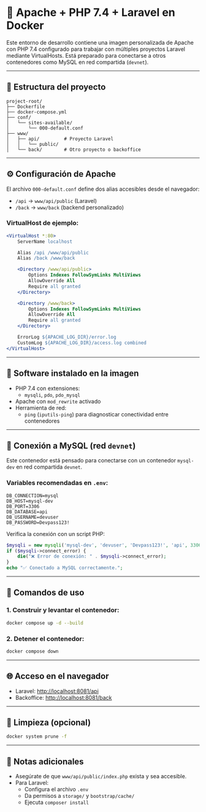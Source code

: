 # 🐳 Apache + PHP 7.4 + Laravel en Docker

Este entorno de desarrollo contiene una imagen personalizada de Apache con PHP 7.4 configurado para trabajar con múltiples proyectos Laravel mediante VirtualHosts. Está preparado para conectarse a otros contenedores como MySQL en red compartida (`devnet`).

---

## 📁 Estructura del proyecto

```
project-root/
├── Dockerfile
├── docker-compose.yml
├── conf/
│   └── sites-available/
│       └── 000-default.conf
├── www/
│   ├── api/         # Proyecto Laravel
│   │   └── public/
│   └── back/        # Otro proyecto o backoffice
```

---

## ⚙️ Configuración de Apache

El archivo `000-default.conf` define dos alias accesibles desde el navegador:

- `/api` → `www/api/public` (Laravel)
- `/back` → `www/back` (backend personalizado)

### VirtualHost de ejemplo:

```apache
<VirtualHost *:80>
    ServerName localhost

    Alias /api /www/api/public
    Alias /back /www/back

    <Directory /www/api/public>
        Options Indexes FollowSymLinks MultiViews
        AllowOverride All
        Require all granted
    </Directory>

    <Directory /www/back>
        Options Indexes FollowSymLinks MultiViews
        AllowOverride All
        Require all granted
    </Directory>

    ErrorLog ${APACHE_LOG_DIR}/error.log
    CustomLog ${APACHE_LOG_DIR}/access.log combined
</VirtualHost>
```

---

## 🧩 Software instalado en la imagen

- PHP 7.4 con extensiones:
  - `mysqli`, `pdo`, `pdo_mysql`
- Apache con `mod_rewrite` activado
- Herramienta de red:
  - `ping` (`iputils-ping`) para diagnosticar conectividad entre contenedores

---

## 🔌 Conexión a MySQL (red `devnet`)

Este contenedor está pensado para conectarse con un contenedor `mysql-dev` en red compartida `devnet`.

### Variables recomendadas en `.env`:

```env
DB_CONNECTION=mysql
DB_HOST=mysql-dev
DB_PORT=3306
DB_DATABASE=api
DB_USERNAME=devuser
DB_PASSWORD=Devpass123!
```

Verifica la conexión con un script PHP:

```php
$mysqli = new mysqli('mysql-dev', 'devuser', 'Devpass123!', 'api', 3306);
if ($mysqli->connect_error) {
    die("❌ Error de conexión: " . $mysqli->connect_error);
}
echo "✅ Conectado a MySQL correctamente.";
```

---

## 🚀 Comandos de uso

### 1. Construir y levantar el contenedor:

```bash
docker compose up -d --build
```

### 2. Detener el contenedor:

```bash
docker compose down
```

---

## 🌐 Acceso en el navegador

- Laravel: [http://localhost:8081/api](http://localhost:8081/api)
- Backoffice: [http://localhost:8081/back](http://localhost:8081/back)

---

## 🧼 Limpieza (opcional)

```bash
docker system prune -f
```

---

## 🧠 Notas adicionales

- Asegúrate de que `www/api/public/index.php` exista y sea accesible.
- Para Laravel:
  - Configura el archivo `.env`
  - Da permisos a `storage/` y `bootstrap/cache/`
  - Ejecuta `composer install`
